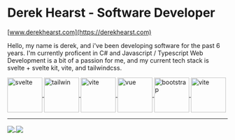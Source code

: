 # Derek Hearst - Software Developer
[www.derekhearst.com](https://derekhearst.com)

Hello, my name is derek, and i've been developing software for the past 6 years. I'm currently proficent in C# and Javascript / Typescript Web Development is a bit of a passion for me, and my current tech stack is svelte + svelte kit, vite, and tailwindcss.


<a href="https://github.com/derekhearst">
  <img align="center" src="https://upload.wikimedia.org/wikipedia/commons/thumb/1/1b/Svelte_Logo.svg/1702px-Svelte_Logo.svg.png" alt="svelte" width="80" />
 </a>
<a href="https://github.com/derekhearst">
  <img align="center" src="https://upload.wikimedia.org/wikipedia/commons/thumb/d/d5/Tailwind_CSS_Logo.svg/2048px-Tailwind_CSS_Logo.svg.png" alt="tailwin" width="80"/>
</a>

<a href="https://github.com/derekhearst">
  <img align="center" src="https://vitejs.dev/logo-with-shadow.png" alt="vite" width=80/>
</a>

<a href="https://github.com/derekhearst">
  <img align="center" src="https://upload.wikimedia.org/wikipedia/commons/thumb/9/95/Vue.js_Logo_2.svg/1184px-Vue.js_Logo_2.svg.png" alt="vue" width=80/>
</a>

<a href="https://github.com/derekhearst">
  <img align="center" src="https://upload.wikimedia.org/wikipedia/commons/thumb/b/b2/Bootstrap_logo.svg/2560px-Bootstrap_logo.svg.png" alt="bootstrap" width=80/>
</a>
  
  
<a href="https://github.com/derekhearst">
  <img align=center src="https://vitejs.dev/logo-with-shadow.png" alt="vite" width=80/>
</a>

<hr/>

<a href="https://github.com/derekhearst">
<img align="center" src="https://github-readme-stats.vercel.app/api?username=derekhearst&theme=transparent&hide_border=true&title_color=9EE61F&text_color=ffffff&show_icons=true&icon_color=9EE61F&text_bold=false" />  
</a>
  
<a href="https://github.com/derekhearst">
  <img align="center" src="https://github-readme-stats.vercel.app/api/top-langs/?username=derekhearst&layout=compact&theme=transparent&title_color=9EE61F&text_color=ffffff&text_bold=false&hide_border=true" />
</a>
  
  
